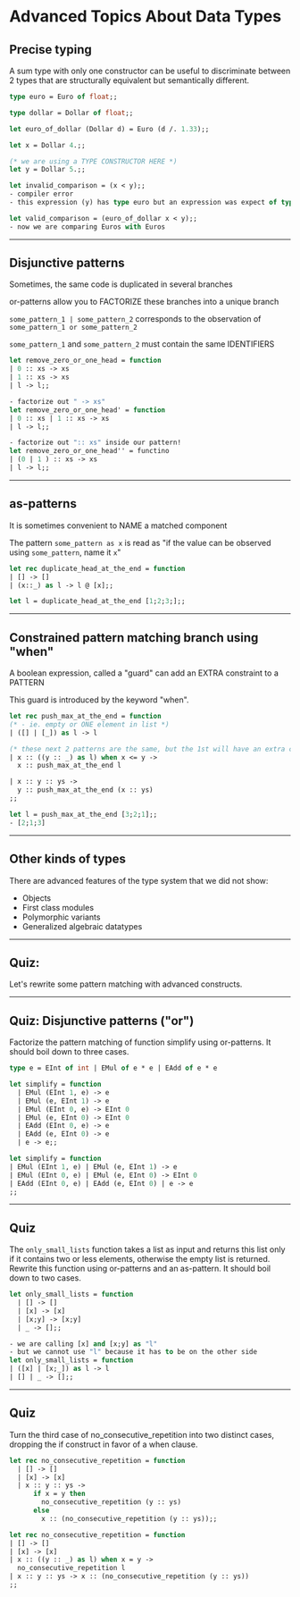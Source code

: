 # Advanced Topics About Data Types

## Precise typing
A sum type with only one constructor can be useful to discriminate
between 2 types that are structurally equivalent
but semantically different.

```ocaml
type euro = Euro of float;;

type dollar = Dollar of float;;

let euro_of_dollar (Dollar d) = Euro (d /. 1.33);;

let x = Dollar 4.;;

(* we are using a TYPE CONSTRUCTOR HERE *)
let y = Dollar 5.;;

let invalid_comparison = (x < y);;
- compiler error
- this expression (y) has type euro but an expression was expect of type dollar

let valid_comparison = (euro_of_dollar x < y);;
- now we are comparing Euros with Euros

```

------------------------------------------------------------
## Disjunctive patterns
Sometimes, the same code is duplicated in several branches

or-patterns allow you to FACTORIZE these branches into a unique branch

`some_pattern_1 | some_pattern_2` corresponds to the observation of
`some_pattern_1 or some_pattern_2`

`some_pattern_1` and `some_pattern_2` must contain the same IDENTIFIERS

```ocaml
let remove_zero_or_one_head = function
| 0 :: xs -> xs
| 1 :: xs -> xs
| l -> l;;

- factorize out " -> xs"
let remove_zero_or_one_head' = function
| 0 :: xs | 1 :: xs -> xs
| l -> l;;

- factorize out ":: xs" inside our pattern!
let remove_zero_or_one_head'' = functino
| (0 | 1 ) :: xs -> xs
| l -> l;;

```

------------------------------------------------------------
## as-patterns
It is sometimes convenient to NAME a matched component

The pattern `some_pattern as x` is read as
"if the value can be observed using `some_pattern`, name it `x`"

```ocaml
let rec duplicate_head_at_the_end = function
| [] -> []
| (x::_) as l -> l @ [x];;

let l = duplicate_head_at_the_end [1;2;3;];;

```

------------------------------------------------------------
## Constrained pattern matching branch using "when"
A boolean expression, called a "guard" can add an EXTRA
constraint to a PATTERN

This guard is introduced by the keyword "when".

```ocaml
let rec push_max_at_the_end = function
(* - ie. empty or ONE element in list *)
| ([] | [_]) as l -> l

(* these next 2 patterns are the same, but the 1st will have an extra check *)
| x :: ((y :: _) as l) when x <= y ->
  x :: push_max_at_the_end l

| x :: y :: ys ->
  y :: push_max_at_the_end (x :: ys)
;;

let l = push_max_at_the_end [3;2;1];;
- [2;1;3]

```
------------------------------------------------------------
## Other kinds of types
There are advanced features of the type system that we did not show:
- Objects
- First class modules
- Polymorphic variants
- Generalized algebraic datatypes


------------------------------------------------------------
## Quiz:
Let's rewrite some pattern matching with advanced constructs.

------------------------------------------------------------
## Quiz: Disjunctive patterns ("or")
Factorize the pattern matching of function simplify using or-patterns. It should
boil down to three cases.

```ocaml
type e = EInt of int | EMul of e * e | EAdd of e * e

let simplify = function
  | EMul (EInt 1, e) -> e
  | EMul (e, EInt 1) -> e
  | EMul (EInt 0, e) -> EInt 0
  | EMul (e, EInt 0) -> EInt 0
  | EAdd (EInt 0, e) -> e
  | EAdd (e, EInt 0) -> e
  | e -> e;;

let simplify = function
| EMul (EInt 1, e) | EMul (e, EInt 1) -> e
| EMul (EInt 0, e) | EMul (e, EInt 0) -> EInt 0
| EAdd (EInt 0, e) | EAdd (e, EInt 0) | e -> e
;;

```
------------------------------------------------------------
## Quiz
The `only_small_lists` function takes a list as input and returns this list only
if it contains two or less elements, otherwise the empty list is returned.
Rewrite this function using or-patterns and an as-pattern. It should boil down
to two cases.

```ocaml
let only_small_lists = function
  | [] -> []
  | [x] -> [x]
  | [x;y] -> [x;y]
  | _ -> [];;

- we are calling [x] and [x;y] as "l"
- but we cannot use "l" because it has to be on the other side
let only_small_lists = function
| ([x] | [x;_]) as l -> l
| [] | _ -> [];;

```
------------------------------------------------------------
## Quiz
Turn the third case of no_consecutive_repetition into two distinct cases,
dropping the if construct in favor of a when clause.

```ocaml
let rec no_consecutive_repetition = function
  | [] -> []
  | [x] -> [x]
  | x :: y :: ys ->
      if x = y then
        no_consecutive_repetition (y :: ys)
      else
        x :: (no_consecutive_repetition (y :: ys));;

let rec no_consecutive_repetition = function
| [] -> []
| [x] -> [x]
| x :: ((y :: _) as l) when x = y ->
  no_consecutive_repetition l
| x :: y :: ys -> x :: (no_consecutive_repetition (y :: ys))
;;
```









